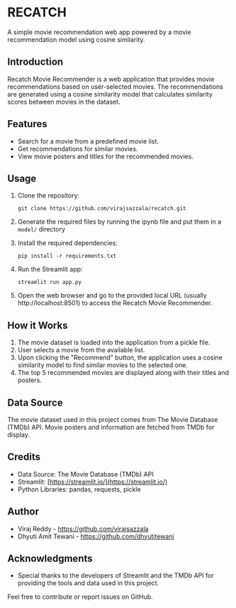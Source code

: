 # RECATCH
A simple movie recommendation web app powered by a movie recommendation model using cosine similarity.

Introduction
------------
Recatch Movie Recommender is a web application that provides movie recommendations based on user-selected movies. The recommendations are generated using a cosine similarity model that calculates similarity scores between movies in the dataset.

Features
--------
- Search for a movie from a predefined movie list.
- Get recommendations for similar movies.
- View movie posters and titles for the recommended movies.

Usage
-----
1. Clone the repository:

   ```git clone https://github.com/virajsazzala/recatch.git```

2. Generate the required files by running the ipynb file and put them in a ```model/``` directory

3. Install the required dependencies:

   ```pip install -r requirements.txt```

4. Run the Streamlit app:

   ```streamlit run app.py```

5. Open the web browser and go to the provided local URL (usually http://localhost:8501) to access the Recatch Movie Recommender.

How it Works
------------
1. The movie dataset is loaded into the application from a pickle file.
2. User selects a movie from the available list.
3. Upon clicking the "Recommend" button, the application uses a cosine similarity model to find similar movies to the selected one.
4. The top 5 recommended movies are displayed along with their titles and posters.

Data Source
-----------
The movie dataset used in this project comes from The Movie Database (TMDb) API. Movie posters and information are fetched from TMDb for display.

Credits
-------
- Data Source: The Movie Database (TMDb) API
- Streamlit: [https://streamlit.io/](https://streamlit.io/)
- Python Libraries: pandas, requests, pickle

Author
------
- Viraj Reddy - https://github.com/virajsazzala
- Dhyuti Amit Tewani - https://github.com/dhyutitewani


Acknowledgments
---------------
- Special thanks to the developers of Streamlit and the TMDb API for providing the tools and data used in this project.

Feel free to contribute or report issues on GitHub.
